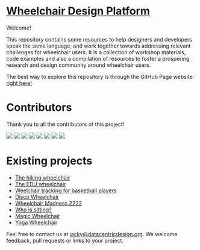 # [Wheelchair Design Platform](https://datacentricdesign.github.io/wheelchair-design-platform/)

Welcome!

This repository contains some resources to help designers and developers speak the same language, and work together towards addressing relevant challenges for wheelchair users. It is a collection of workshop materials, code examples and also a compilation of resources to foster a prospering research and design community around wheelchair users.

The best way to explore this repository is through the GitHub Page website: [right here!](https://datacentricdesign.github.io/wheelchair-design-platform/)

# Contributors

Thank you to all the contributors of this project!

[![](https://github.com/Ryudas.png?size=50)](https://github.com/Ryudas)
[![](https://github.com/dhavalshah02?size=50)](https://github.com/dhavalshah02)
[![](https://github.com/Kattthii?size=50)](https://github.com/Kattthii)
[![](https://github.com/jackybourgeois?size=50)](https://github.com/jackybourgeois)
[![](https://github.com/emiliaingemarsdotter?size=50)](https://github.com/emiliaingemarsdotter)
[![](https://github.com/cprecioso?size=50)](https://github.com/cprecioso)
[![](https://github.com/livein21st?size=50)](https://github.com/livein21st)
[![](https://github.com/gomezago?size=50)](https://github.com/gomezago)


# Existing projects

* [The hiking wheelchair](https://github.com/cprecioso/wheelchair-design-platform)
* [The EDU wheelchair](https://github.com/ctsai-1/wheelchair-design-platform)
* [Weelchair tracking for basketball players](https://github.com/FabianIDE/wheelchair-design-platform)
* [Disco Wheelchair](https://github.com/MatthijsBrem/wheelchair-design-platform)
* [Wheelchair Madness 2222](https://github.com/pherkan/wheelchair-design-platform/tree/master/wheelchair)
* [Who is sitting?](https://github.com/Rosanfoppen/wheelchair-design-platform/tree/master/wheelchair)
* [Magic Wheelchair](https://github.com/Yuciena/wheelchair-design-platform)
* [Yoga Wheelchair](https://github.com/artgomad/wheelchair-design-platform)


Feel free to contact us at jacky@datacentricdesign.org. We welcome feedback, pull requests
or links to your project.
